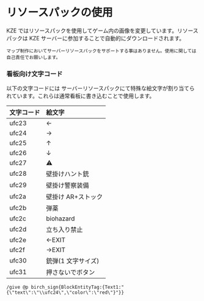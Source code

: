 # リソースパックの使用

KZE ではリソースパックを使用してゲーム内の画像を変更しています。リソースパックは KZE サーバーに参加することで自動的にダウンロードされます。

```admonish warning title= "注意事項"
マップ制作においてサーバーリソースパックをサポートする事はありません。使用に関しては自己責任でお願いします。
```

### 看板向け文字コード

以下の文字コードには サーバーリソースパックにて特殊な絵文字が割り当てられています。これらは通常看板に書き込むことで使用します。

| 文字コード | 絵文字             |
| :--------- | :----------------- |
| ufc23      | ←                  |
| ufc24      | →                  |
| ufc25      | ↑                  |
| ufc26      | ↓                  |
| ufc27      | ⚠                  |
| ufc28      | 壁掛けハント銃     |
| ufc29      | 壁掛け警察装備     |
| ufc2a      | 壁掛け AR+ストック |
| ufc2b      | 弾薬               |
| ufc2c      | biohazard          |
| ufc2d      | 立ち入り禁止       |
| ufc2e      | ←EXIT              |
| ufc2f      | →EXIT              |
| ufc30      | 銃弾(1 文字サイズ) |
| ufc31      | 押さないでボタン   |

```admonish example title= "文字コードを含めた看板を手に入れる"
/give @p birch_sign{BlockEntityTag:{Text1:"{\"text\":\"\\ufc24\",\"color\":\"red\"}"}}
```
